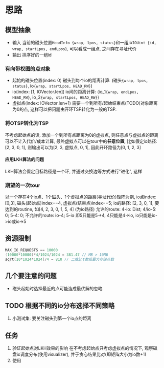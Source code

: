 # 思路

## 模型抽象

- 输入
当前的磁头位置`HeadInfo {wrap, lpos, status}`和一组io`IOUint {id, wrap, startLpos, endLpos}`, 可以看成一组点, 之间存在寻址代价
- 输出
排序好的一组id

### 有向带权图的点对象

- 起始的磁头位置(index: 0)
磁头到每个io的距离计算: (磁头`{wrap, lpos, status}`, io`{wrap, startLpos, HEAD_RW}`)
- io(index: [1, IOVector.len])
io间的距离计算: (io_1`{wrap, endLpos, HEAD_RW}`, io_2`{wrap, startLpos, HEAD_RW}`)
- 虚拟点(index: IOVector.len+1)
需要一个到所有/起始结束点(TODO)对象距离为0的点, 这样可以把问题由开环TSP转化为一般的TSP.

### 将OTSP转化为TSP

不考虑起始点的话, 添加一个到所有点距离为0的虚拟点, 则任意点与虚拟点的距离可以不计入代价/成本计算, 
最终虚拟点可以在tour中的**任意位置**, 比如假定io路径: [2, 3, 0, 1], 则输出可以为[2, 3, 虚拟点, 0, 1], 因此开环路径为[0, 1, 2, 3]

#### 应用LKH算法的问题

LKH算法会假定目标路径是一个环, 并通过交换边等方式进行"进化", 这样

### 期望的一次tour

以一个存在4个io点、1个磁头、1个虚拟点的距离(寻址代价)矩阵为例, 
io点index: [0,3], 磁头(起始点)index==4, 虚拟点(结束点)index==5;
io的路径: [2, 3, 0, 1], 要达到的routine, 如[4, 2, 3, 0, 1, 5, 4] (为io路径)
允许的route: 4-io: Dist; 4/io-5: 0; 5-4: 0;
不允许的route: io-4; 5-io
即5只能是5->4, 4只能是4->io, io只能是io->io或io->5

## 资源限制 

```c
MAX_IO_REQUESTS == 10000
(10000*10000)*4/1024/1024 = 381.47 // MB > 10MB
sqrt(10*1024*1024)/4 = 810 // 二维int数组最大存储点数
```

## 几个要注意的问题

- 磁头起始时选择最近的点可能造成最优解的忽略

## TODO 根据不同的io分布选择不同策略

1. 小测试集: 要关注磁头到第一个io点的距离

## 任务
1. 验证起始点对LKH效果的影响
    在不考虑起始点只考虑虚拟点的情况下, 观察磁盘io调度分布(使用visualizer),
    并于贪心结果比对(即矩阵大小为io数+1)
2. 使用